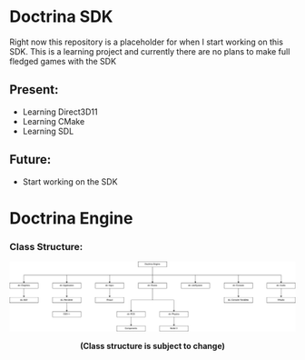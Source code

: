 # Doctrina SDK
 
Right now this repository is a placeholder for when I start working on this SDK.
This is a learning project and currently there are no plans to make full fledged games with the SDK

## Present:

- Learning Direct3D11
- Learning CMake
- Learning SDL

## Future:

- Start working on the SDK


# Doctrina Engine

### Class Structure:

<img src = "Content/Documentation/ClassStructure.svg" size = 1000px>

<p align = "center"> <b> (Class structure is subject to change) </b> </p>

